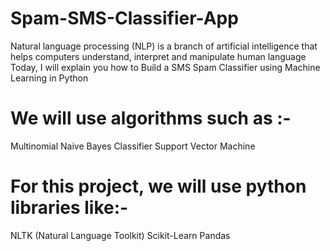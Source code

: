 # Spam-SMS-Classifier-App

Natural language processing (NLP) is a branch of artificial intelligence that helps computers understand, interpret and manipulate human language
Today, I will explain you how to Build a SMS Spam Classifier using Machine Learning in Python

# We will use algorithms such as :-
Multinomial Naive Bayes Classifier
Support Vector Machine

# For this project, we will use python libraries like:-
NLTK (Natural Language Toolkit)
Scikit-Learn
Pandas
